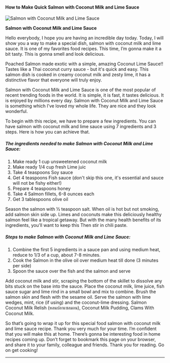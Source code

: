             

#### How to Make Quick Salmon with Coconut Milk and Lime Sauce

![Salmon with Coconut Milk and Lime Sauce](https://img-global.cpcdn.com/recipes/567e1f26b410ae4d/751x532cq70/salmon-with-coconut-milk-and-lime-sauce-recipe-main-photo.jpg)

**Salmon with Coconut Milk and Lime Sauce**

Hello everybody, I hope you are having an incredible day today. Today, I will show you a way to make a special dish, salmon with coconut milk and lime sauce. It is one of my favorites food recipes. This time, I’m gonna make it a bit tasty. This is gonna smell and look delicious.

Poached Salmon made exotic with a simple, amazing Coconut Lime Sauce!! Tastes like a Thai coconut curry sauce - but it's quick and easy. This salmon dish is cooked in creamy coconut milk and zesty lime, it has a distinctive flavor that everyone will truly enjoy.

Salmon with Coconut Milk and Lime Sauce is one of the most popular of recent trending foods in the world. It is simple, it is fast, it tastes delicious. It is enjoyed by millions every day. Salmon with Coconut Milk and Lime Sauce is something which I’ve loved my whole life. They are nice and they look wonderful.

To begin with this recipe, we have to prepare a few ingredients. You can have salmon with coconut milk and lime sauce using 7 ingredients and 3 steps. Here is how you can achieve that.

##### The ingredients needed to make Salmon with Coconut Milk and Lime Sauce:

1.  Make ready 1 cup unsweetened coconut milk
2.  Make ready 1/4 cup fresh Lime juic
3.  Take 4 teaspoons Soy sauce
4.  Get 4 teaspoons Fish sauce (don't skip this one, it's essential and sauce will not be fishy either!)
5.  Prepare 4 teaspoons honey
6.  Take 4 Salmon fillets, 6-8 ounces each
7.  Get 3 tablespoons olive oil

Season the salmon with ½ teaspoon salt. When oil is hot but not smoking, add salmon skin side up. Limes and coconuts make this deliciously healthy salmon feel like a tropical getaway. But with the many health benefits of its ingredients, you'll want to keep this Then stir in chili paste.

##### Steps to make Salmon with Coconut Milk and Lime Sauce:

1.  Combine the first 5 ingredients in a sauce pan and using medium heat, reduce to 1/3 of a cup, about 7-8 minutes.
2.  Cook the Salmon in the olive oil over medium heat till done (3 minutes per side)
3.  Spoon the sauce over the fish and the salmon and serve

Add coconut milk and stir, scraping the bottom of the skillet to dissolve any bits stuck on the base into the sauce. Place the coconut milk, lime juice, fish sauce sugar and lime rind in a small bowl and mix to combine. Brush the salmon skin and flesh with the sesame oil. Serve the salmon with lime wedges, mint, rice (if using) and the coconut-lime dressing. Salmon Coconut Milk Relish (หลนปลาแซลมอน), Coconut Milk Pudding, Clams With Coconut Milk.

So that’s going to wrap it up for this special food salmon with coconut milk and lime sauce recipe. Thank you very much for your time. I’m confident that you will make this at home. There’s gonna be interesting food in home recipes coming up. Don’t forget to bookmark this page on your browser, and share it to your family, colleague and friends. Thank you for reading. Go on get cooking!

* * *